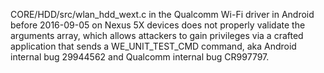 CORE/HDD/src/wlan_hdd_wext.c in the Qualcomm Wi-Fi driver in Android before 2016-09-05 on Nexus 5X devices does not properly validate the arguments array, which allows attackers to gain privileges via a crafted application that sends a WE_UNIT_TEST_CMD command, aka Android internal bug 29944562 and Qualcomm internal bug CR997797.